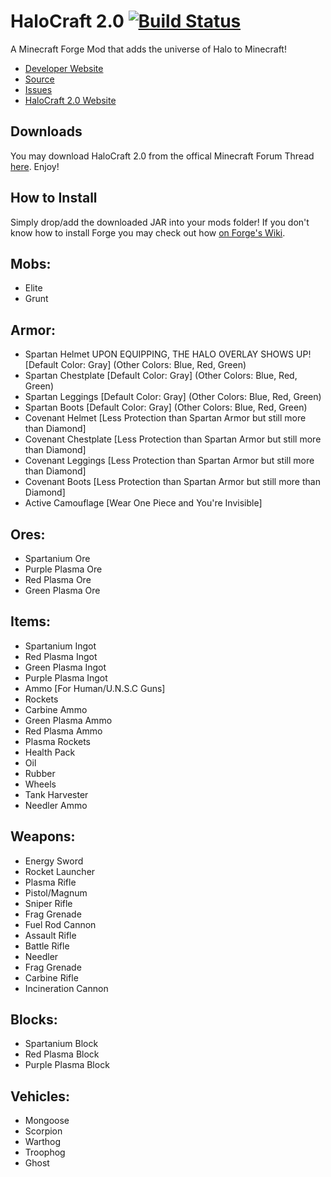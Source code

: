 HaloCraft 2.0 [![Build Status](halocraft.no-ip.org:8080/job/HaloCraft%202.0/badge/icon)](173.79.220.242:8080/job/HaloCraft%202.0/)
=============
A Minecraft Forge Mod that adds the universe of Halo to Minecraft!

* [Developer Website]
* [Source]
* [Issues]
* [HaloCraft 2.0 Website]

## Downloads

You may download HaloCraft 2.0 from the offical Minecraft Forum Thread [here]. Enjoy!

## How to Install

Simply drop/add the downloaded JAR into your mods folder! If you don't know how to install Forge you may check out how [on Forge's Wiki].

## Mobs:
* Elite
* Grunt

## Armor:
* Spartan Helmet UPON EQUIPPING, THE HALO OVERLAY SHOWS UP! [Default Color: Gray] (Other Colors: Blue, Red, Green)
* Spartan Chestplate [Default Color: Gray] (Other Colors: Blue, Red, Green)
* Spartan Leggings [Default Color: Gray] (Other Colors: Blue, Red, Green)
* Spartan Boots [Default Color: Gray] (Other Colors: Blue, Red, Green)
* Covenant Helmet [Less Protection than Spartan Armor but still more than Diamond]
* Covenant Chestplate [Less Protection than Spartan Armor but still more than Diamond]
* Covenant Leggings [Less Protection than Spartan Armor but still more than Diamond]
* Covenant Boots [Less Protection than Spartan Armor but still more than Diamond]
* Active Camouflage [Wear One Piece and You're Invisible]

## Ores:
* Spartanium Ore
* Purple Plasma Ore
* Red Plasma Ore
* Green Plasma Ore

## Items:
* Spartanium Ingot
* Red Plasma Ingot
* Green Plasma Ingot
* Purple Plasma Ingot
* Ammo [For Human/U.N.S.C Guns]
* Rockets
* Carbine Ammo
* Green Plasma Ammo
* Red Plasma Ammo
* Plasma Rockets
* Health Pack
* Oil
* Rubber
* Wheels
* Tank Harvester
* Needler Ammo

## Weapons:
* Energy Sword
* Rocket Launcher
* Plasma Rifle
* Pistol/Magnum
* Sniper Rifle
* Frag Grenade
* Fuel Rod Cannon
* Assault Rifle
* Battle Rifle
* Needler
* Frag Grenade
* Carbine Rifle
* Incineration Cannon

## Blocks:
* Spartanium Block
* Red Plasma Block
* Purple Plasma Block

## Vehicles:
* Mongoose
* Scorpion
* Warthog
* Troophog
* Ghost

[Developer Website]: http://negafinity.com
[Issues]: https://github.com/hsyyid/HaloMod/issues
[HaloCraft 2.0 Website]: http://halocraft.us
[Source]: https://github.com/hsyyid/HaloMod
[here]: http://www.minecraftforum.net/forums/mapping-and-modding/minecraft-mods/2368535-halocraft-2-0-v1-3-mod-for-minecraft-1-8
[on Forge's Wiki]: http://www.minecraftforge.net/wiki/Installation/Universal